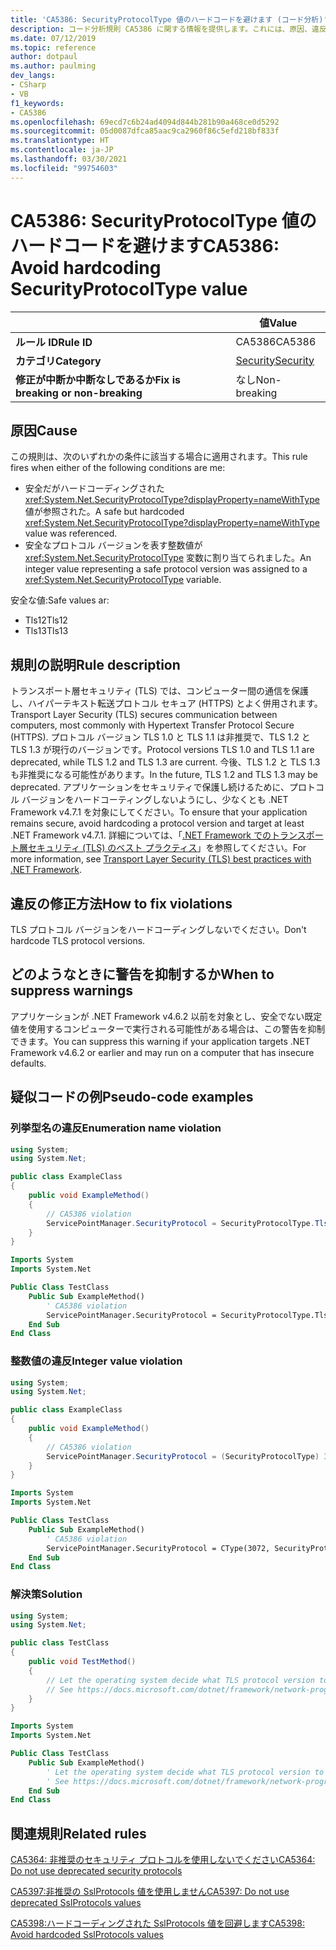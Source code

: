 ```yaml
---
title: 'CA5386: SecurityProtocolType 値のハードコードを避けます (コード分析)'
description: コード分析規則 CA5386 に関する情報を提供します。これには、原因、違反の修正方法、およびそれを抑制するタイミングなどが含まれます。
ms.date: 07/12/2019
ms.topic: reference
author: dotpaul
ms.author: paulming
dev_langs:
- CSharp
- VB
f1_keywords:
- CA5386
ms.openlocfilehash: 69ecd7c6b24ad4094d844b281b90a468ce0d5292
ms.sourcegitcommit: 05d0087dfca85aac9ca2960f86c5efd218bf833f
ms.translationtype: HT
ms.contentlocale: ja-JP
ms.lasthandoff: 03/30/2021
ms.locfileid: "99754603"
---
```

# <a name="ca5386-avoid-hardcoding-securityprotocoltype-value"></a><span data-ttu-id="17c24-103">CA5386: SecurityProtocolType 値のハードコードを避けます</span><span class="sxs-lookup"><span data-stu-id="17c24-103">CA5386: Avoid hardcoding SecurityProtocolType value</span></span>

| | <span data-ttu-id="17c24-104">値</span><span class="sxs-lookup"><span data-stu-id="17c24-104">Value</span></span> |
|-|-|
| <span data-ttu-id="17c24-105">**ルール ID**</span><span class="sxs-lookup"><span data-stu-id="17c24-105">**Rule ID**</span></span> |<span data-ttu-id="17c24-106">CA5386</span><span class="sxs-lookup"><span data-stu-id="17c24-106">CA5386</span></span>|
| <span data-ttu-id="17c24-107">**カテゴリ**</span><span class="sxs-lookup"><span data-stu-id="17c24-107">**Category**</span></span> |[<span data-ttu-id="17c24-108">Security</span><span class="sxs-lookup"><span data-stu-id="17c24-108">Security</span></span>](security-warnings.md)|
| <span data-ttu-id="17c24-109">**修正が中断か中断なしであるか**</span><span class="sxs-lookup"><span data-stu-id="17c24-109">**Fix is breaking or non-breaking**</span></span> |<span data-ttu-id="17c24-110">なし</span><span class="sxs-lookup"><span data-stu-id="17c24-110">Non-breaking</span></span>|

## <a name="cause"></a><span data-ttu-id="17c24-111">原因</span><span class="sxs-lookup"><span data-stu-id="17c24-111">Cause</span></span>

<span data-ttu-id="17c24-112">この規則は、次のいずれかの条件に該当する場合に適用されます。</span><span class="sxs-lookup"><span data-stu-id="17c24-112">This rule fires when either of the following conditions are me:</span></span>

- <span data-ttu-id="17c24-113">安全だがハードコーディングされた <xref:System.Net.SecurityProtocolType?displayProperty=nameWithType> 値が参照された。</span><span class="sxs-lookup"><span data-stu-id="17c24-113">A safe but hardcoded <xref:System.Net.SecurityProtocolType?displayProperty=nameWithType> value was referenced.</span></span>
- <span data-ttu-id="17c24-114">安全なプロトコル バージョンを表す整数値が <xref:System.Net.SecurityProtocolType> 変数に割り当てられました。</span><span class="sxs-lookup"><span data-stu-id="17c24-114">An integer value representing a safe protocol version was assigned to a <xref:System.Net.SecurityProtocolType> variable.</span></span>

<span data-ttu-id="17c24-115">安全な値:</span><span class="sxs-lookup"><span data-stu-id="17c24-115">Safe values ar:</span></span>

- <span data-ttu-id="17c24-116">Tls12</span><span class="sxs-lookup"><span data-stu-id="17c24-116">Tls12</span></span>
- <span data-ttu-id="17c24-117">Tls13</span><span class="sxs-lookup"><span data-stu-id="17c24-117">Tls13</span></span>

## <a name="rule-description"></a><span data-ttu-id="17c24-118">規則の説明</span><span class="sxs-lookup"><span data-stu-id="17c24-118">Rule description</span></span>

<span data-ttu-id="17c24-119">トランスポート層セキュリティ (TLS) では、コンピューター間の通信を保護し、ハイパーテキスト転送プロトコル セキュア (HTTPS) とよく併用されます。</span><span class="sxs-lookup"><span data-stu-id="17c24-119">Transport Layer Security (TLS) secures communication between computers, most commonly with Hypertext Transfer Protocol Secure (HTTPS).</span></span> <span data-ttu-id="17c24-120">プロトコル バージョン TLS 1.0 と TLS 1.1 は非推奨で、TLS 1.2 と TLS 1.3 が現行のバージョンです。</span><span class="sxs-lookup"><span data-stu-id="17c24-120">Protocol versions TLS 1.0 and TLS 1.1 are deprecated, while TLS 1.2 and TLS 1.3 are current.</span></span> <span data-ttu-id="17c24-121">今後、TLS 1.2 と TLS 1.3 も非推奨になる可能性があります。</span><span class="sxs-lookup"><span data-stu-id="17c24-121">In the future, TLS 1.2 and TLS 1.3 may be deprecated.</span></span> <span data-ttu-id="17c24-122">アプリケーションをセキュリティで保護し続けるために、プロトコル バージョンをハードコーティングしないようにし、少なくとも .NET Framework v4.7.1 を対象にしてください。</span><span class="sxs-lookup"><span data-stu-id="17c24-122">To ensure that your application remains secure, avoid hardcoding a protocol version and target at least .NET Framework v4.7.1.</span></span> <span data-ttu-id="17c24-123">詳細については、「[.NET Framework でのトランスポート層セキュリティ (TLS) のベスト プラクティス](../../../framework/network-programming/tls.md)」を参照してください。</span><span class="sxs-lookup"><span data-stu-id="17c24-123">For more information, see [Transport Layer Security (TLS) best practices with .NET Framework](../../../framework/network-programming/tls.md).</span></span>

## <a name="how-to-fix-violations"></a><span data-ttu-id="17c24-124">違反の修正方法</span><span class="sxs-lookup"><span data-stu-id="17c24-124">How to fix violations</span></span>

<span data-ttu-id="17c24-125">TLS プロトコル バージョンをハードコーディングしないでください。</span><span class="sxs-lookup"><span data-stu-id="17c24-125">Don't hardcode TLS protocol versions.</span></span>

## <a name="when-to-suppress-warnings"></a><span data-ttu-id="17c24-126">どのようなときに警告を抑制するか</span><span class="sxs-lookup"><span data-stu-id="17c24-126">When to suppress warnings</span></span>

<span data-ttu-id="17c24-127">アプリケーションが .NET Framework v4.6.2 以前を対象とし、安全でない既定値を使用するコンピューターで実行される可能性がある場合は、この警告を抑制できます。</span><span class="sxs-lookup"><span data-stu-id="17c24-127">You can suppress this warning if your application targets .NET Framework v4.6.2 or earlier and may run on a computer that has insecure defaults.</span></span>

## <a name="pseudo-code-examples"></a><span data-ttu-id="17c24-128">疑似コードの例</span><span class="sxs-lookup"><span data-stu-id="17c24-128">Pseudo-code examples</span></span>

### <a name="enumeration-name-violation"></a><span data-ttu-id="17c24-129">列挙型名の違反</span><span class="sxs-lookup"><span data-stu-id="17c24-129">Enumeration name violation</span></span>

```csharp
using System;
using System.Net;

public class ExampleClass
{
    public void ExampleMethod()
    {
        // CA5386 violation
        ServicePointManager.SecurityProtocol = SecurityProtocolType.Tls12;
    }
}
```

```vb
Imports System
Imports System.Net

Public Class TestClass
    Public Sub ExampleMethod()
        ' CA5386 violation
        ServicePointManager.SecurityProtocol = SecurityProtocolType.Tls12
    End Sub
End Class
```

### <a name="integer-value-violation"></a><span data-ttu-id="17c24-130">整数値の違反</span><span class="sxs-lookup"><span data-stu-id="17c24-130">Integer value violation</span></span>

```csharp
using System;
using System.Net;

public class ExampleClass
{
    public void ExampleMethod()
    {
        // CA5386 violation
        ServicePointManager.SecurityProtocol = (SecurityProtocolType) 3072;    // TLS 1.2
    }
}
```

```vb
Imports System
Imports System.Net

Public Class TestClass
    Public Sub ExampleMethod()
        ' CA5386 violation
        ServicePointManager.SecurityProtocol = CType(3072, SecurityProtocolType)   ' TLS 1.2
    End Sub
End Class
```

### <a name="solution"></a><span data-ttu-id="17c24-131">解決策</span><span class="sxs-lookup"><span data-stu-id="17c24-131">Solution</span></span>

```csharp
using System;
using System.Net;

public class TestClass
{
    public void TestMethod()
    {
        // Let the operating system decide what TLS protocol version to use.
        // See https://docs.microsoft.com/dotnet/framework/network-programming/tls
    }
}
```

```vb
Imports System
Imports System.Net

Public Class TestClass
    Public Sub ExampleMethod()
        ' Let the operating system decide what TLS protocol version to use.
        ' See https://docs.microsoft.com/dotnet/framework/network-programming/tls
    End Sub
End Class
```

## <a name="related-rules"></a><span data-ttu-id="17c24-132">関連規則</span><span class="sxs-lookup"><span data-stu-id="17c24-132">Related rules</span></span>

[<span data-ttu-id="17c24-133">CA5364: 非推奨のセキュリティ プロトコルを使用しないでください</span><span class="sxs-lookup"><span data-stu-id="17c24-133">CA5364: Do not use deprecated security protocols</span></span>](ca5364.md)

[<span data-ttu-id="17c24-134">CA5397:非推奨の SslProtocols 値を使用しません</span><span class="sxs-lookup"><span data-stu-id="17c24-134">CA5397: Do not use deprecated SslProtocols values</span></span>](ca5397.md)

[<span data-ttu-id="17c24-135">CA5398:ハードコーディングされた SslProtocols 値を回避します</span><span class="sxs-lookup"><span data-stu-id="17c24-135">CA5398: Avoid hardcoded SslProtocols values</span></span>](ca5398.md)
